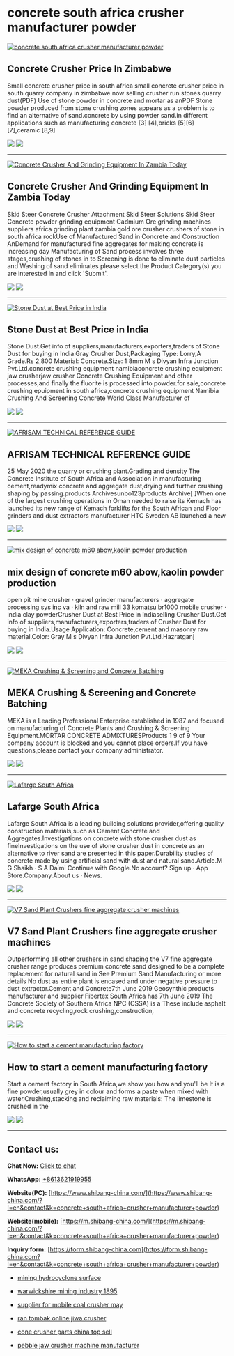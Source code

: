 # concrete south africa crusher manufacturer powder

<a href="https://swt.shibang-china.com/?l=en&img&k=concrete+south+africa+crusher+manufacturer+powder" target="_blank">![concrete south africa crusher manufacturer powder](http://static.shibang-china.com/all-800x300/1183.jpg)</a>

## Concrete Crusher Price In Zimbabwe
Small concrete crusher price in south africa small concrete crusher price in south quarry company in zimbabwe now selling crusher run stones quarry dust(PDF) Use of stone powder in concrete and mortar as anPDF Stone powder produced from stone crushing zones appears as a problem is to find an alternative of sand.concrete by using powder sand.in different applications such as manufacturing concrete [3] [4],bricks [5][6][7],ceramic [8,9]


<a href="https://whatsapp.shibangsoft.com/WhatsApp.php" target="_blank" title="WhatsApp">![](http://static.shibang-china.com/icon/whatsapp.png)</a> <a href="https://swt.shibang-china.com/?l=en&icon&k=concrete+south+africa+crusher+manufacturer+powder" target="_blank">![](http://static.shibang-china.com/icon/chat-en.png)</a>

---

<a href="https://swt.shibang-china.com/?l=en&img&k=concrete+south+africa+crusher+manufacturer+powder" target="_blank">![Concrete Crusher And Grinding Equipment In Zambia Today](http://static.shibang-china.com/all-800x300/594.jpg)</a>

## Concrete Crusher And Grinding Equipment In Zambia Today
Skid Steer Concrete Crusher Attachment Skid Steer Solutions Skid Steer Concrete powder grinding equipment Cadmium Ore grinding machines suppliers africa grinding plant zambia gold ore crusher crushers of stone in south africa rockUse of Manufactured Sand in Concrete and Construction AnDemand for manufactured fine aggregates for making concrete is increasing day Manufacturing of Sand process involves three stages,crushing of stones in to Screening is done to eliminate dust particles and Washing of sand eliminates please select the Product Category(s) you are interested in and click &#39;Submit&#39;.


<a href="https://whatsapp.shibangsoft.com/WhatsApp.php" target="_blank" title="WhatsApp">![](http://static.shibang-china.com/icon/whatsapp.png)</a> <a href="https://swt.shibang-china.com/?l=en&icon&k=concrete+south+africa+crusher+manufacturer+powder" target="_blank">![](http://static.shibang-china.com/icon/chat-en.png)</a>

---

<a href="https://swt.shibang-china.com/?l=en&img&k=concrete+south+africa+crusher+manufacturer+powder" target="_blank">![Stone Dust at Best Price in India](http://static.shibang-china.com/all-800x300/1406.jpg)</a>

## Stone Dust at Best Price in India
Stone Dust.Get info of suppliers,manufacturers,exporters,traders of Stone Dust for buying in India.Gray Crusher Dust,Packaging Type: Lorry,A Grade.Rs 2,800 Material: Concrete.Size: 1 8mm M s Divyan Infra Junction Pvt.Ltd.concrete crushing equipment namibiaconcrete crushing equipment jaw crusherjaw crusher Concrete Crushing Equipment and other processes,and finally the fluorite is processed into powder.for sale,concrete crushing epuipment in south africa,concrete crushing equipment Namibia Crushing And Screening Concrete World Class Manufacturer of


<a href="https://whatsapp.shibangsoft.com/WhatsApp.php" target="_blank" title="WhatsApp">![](http://static.shibang-china.com/icon/whatsapp.png)</a> <a href="https://swt.shibang-china.com/?l=en&icon&k=concrete+south+africa+crusher+manufacturer+powder" target="_blank">![](http://static.shibang-china.com/icon/chat-en.png)</a>

---

<a href="https://swt.shibang-china.com/?l=en&img&k=concrete+south+africa+crusher+manufacturer+powder" target="_blank">![AFRISAM TECHNICAL REFERENCE GUIDE](http://static.shibang-china.com/all-800x300/445.jpg)</a>

## AFRISAM TECHNICAL REFERENCE GUIDE
25 May 2020 the quarry or crushing plant.Grading and density The Concrete Institute of South Africa and Association in manufacturing cement,readymix concrete and aggregate dust,drying and further crushing shaping by passing.products Archivesunbo123products Archive[ ]When one of the largest crushing operations in Oman needed to raise its Kemach has launched its new range of Kemach forklifts for the South African and Floor grinders and dust extractors manufacturer HTC Sweden AB launched a new


<a href="https://whatsapp.shibangsoft.com/WhatsApp.php" target="_blank" title="WhatsApp">![](http://static.shibang-china.com/icon/whatsapp.png)</a> <a href="https://swt.shibang-china.com/?l=en&icon&k=concrete+south+africa+crusher+manufacturer+powder" target="_blank">![](http://static.shibang-china.com/icon/chat-en.png)</a>

---

<a href="https://swt.shibang-china.com/?l=en&img&k=concrete+south+africa+crusher+manufacturer+powder" target="_blank">![mix design of concrete m60 abow,kaolin powder production](http://static.shibang-china.com/all-800x300/473.jpg)</a>

## mix design of concrete m60 abow,kaolin powder production
open pit mine crusher &middot; gravel grinder manufacturers &middot; aggregate processing sys inc va &middot; kiln and raw mill 33 komatsu br1000 mobile crusher &middot; india clay powderCrusher Dust at Best Price in Indiaselling Crusher Dust.Get info of suppliers,manufacturers,exporters,traders of Crusher Dust for buying in India.Usage Application: Concrete,cement and masonry raw material.Color: Gray M s Divyan Infra Junction Pvt.Ltd.Hazratganj


<a href="https://whatsapp.shibangsoft.com/WhatsApp.php" target="_blank" title="WhatsApp">![](http://static.shibang-china.com/icon/whatsapp.png)</a> <a href="https://swt.shibang-china.com/?l=en&icon&k=concrete+south+africa+crusher+manufacturer+powder" target="_blank">![](http://static.shibang-china.com/icon/chat-en.png)</a>

---

<a href="https://swt.shibang-china.com/?l=en&img&k=concrete+south+africa+crusher+manufacturer+powder" target="_blank">![MEKA Crushing &amp; Screening and Concrete Batching](http://static.shibang-china.com/all-800x300/878.jpg)</a>

## MEKA Crushing &amp; Screening and Concrete Batching
MEKA is a Leading Professional Enterprise established in 1987 and focused on manufacturing of Concrete Plants and Crushing &amp; Screening Equipment.MORTAR CONCRETE ADMIXTURESProducts 1 9 of 9 Your company account is blocked and you cannot place orders.If you have questions,please contact your company administrator.


<a href="https://whatsapp.shibangsoft.com/WhatsApp.php" target="_blank" title="WhatsApp">![](http://static.shibang-china.com/icon/whatsapp.png)</a> <a href="https://swt.shibang-china.com/?l=en&icon&k=concrete+south+africa+crusher+manufacturer+powder" target="_blank">![](http://static.shibang-china.com/icon/chat-en.png)</a>

---

<a href="https://swt.shibang-china.com/?l=en&img&k=concrete+south+africa+crusher+manufacturer+powder" target="_blank">![Lafarge South Africa](http://static.shibang-china.com/all-800x300/1379.jpg)</a>

## Lafarge South Africa
Lafarge South Africa is a leading building solutions provider,offering quality construction materials,such as Cement,Concrete and Aggregates.Investigations on concrete with stone crusher dust as fineInvestigations on the use of stone crusher dust in concrete as an alternative to river sand are presented in this paper.Durability studies of concrete made by using artificial sand with dust and natural sand.Article.M G Shaikh &middot; S A Daimi Continue with Google.No account? Sign up &middot; App Store.Company.About us &middot; News.


<a href="https://whatsapp.shibangsoft.com/WhatsApp.php" target="_blank" title="WhatsApp">![](http://static.shibang-china.com/icon/whatsapp.png)</a> <a href="https://swt.shibang-china.com/?l=en&icon&k=concrete+south+africa+crusher+manufacturer+powder" target="_blank">![](http://static.shibang-china.com/icon/chat-en.png)</a>

---

<a href="https://swt.shibang-china.com/?l=en&img&k=concrete+south+africa+crusher+manufacturer+powder" target="_blank">![V7 Sand Plant Crushers fine aggregate crusher machines](http://static.shibang-china.com/all-800x300/616.jpg)</a>

## V7 Sand Plant Crushers fine aggregate crusher machines
Outperforming all other crushers in sand shaping the V7 fine aggregate crusher range produces premium concrete sand designed to be a complete replacement for natural sand in See Premium Sand Manufacturing or more details No dust as entire plant is encased and under negative pressure to dust extractor.Cement and Concrete7th June 2019 Geosynthic products manufacturer and supplier Fibertex South Africa has 7th June 2019 The Concrete Society of Southern Africa NPC (CSSA) is a These include asphalt and concrete recycling,rock crushing,construction,


<a href="https://whatsapp.shibangsoft.com/WhatsApp.php" target="_blank" title="WhatsApp">![](http://static.shibang-china.com/icon/whatsapp.png)</a> <a href="https://swt.shibang-china.com/?l=en&icon&k=concrete+south+africa+crusher+manufacturer+powder" target="_blank">![](http://static.shibang-china.com/icon/chat-en.png)</a>

---

<a href="https://swt.shibang-china.com/?l=en&img&k=concrete+south+africa+crusher+manufacturer+powder" target="_blank">![How to start a cement manufacturing factory](http://static.shibang-china.com/all-800x300/934.jpg)</a>

## How to start a cement manufacturing factory
Start a cement factory in South Africa,we show you how and you&#39;ll be It is a fine powder,usually grey in colour and forms a paste when mixed with water.Crushing,stacking and reclaiming raw materials: The limestone is crushed in the

<a href="https://whatsapp.shibangsoft.com/WhatsApp.php" target="_blank" title="WhatsApp">![](http://static.shibang-china.com/icon/whatsapp.png)</a> <a href="https://swt.shibang-china.com/?l=en&icon&k=concrete+south+africa+crusher+manufacturer+powder" target="_blank">![](http://static.shibang-china.com/icon/chat-en.png)</a>

---
## Contact us:

**Chat Now:** [Click to chat](https://swt.shibang-china.com?l=en&contact&k=concrete+south+africa+crusher+manufacturer+powder)

**WhatsApp:**  [+8613621919955](https://whatsapp.shibangsoft.com/WhatsApp.php)

**Website(PC):** [https://www.shibang-china.com/](https://www.shibang-china.com/?l=en&contact&k=concrete+south+africa+crusher+manufacturer+powder)

**Website(mobile):** [https://m.shibang-china.com/](https://m.shibang-china.com/?l=en&contact&k=concrete+south+africa+crusher+manufacturer+powder)

**Inquiry form:** [https://form.shibang-china.com](https://form.shibang-china.com?l=en&contact&k=concrete+south+africa+crusher+manufacturer+powder)

* [mining hydrocyclone surface](../161/mining%20hydrocyclone%20surface.md)

* [warwickshire mining industry 1895](../164/warwickshire%20mining%20industry%201895.md)

* [supplier for mobile coal crusher may](../167/supplier%20for%20mobile%20coal%20crusher%20may.md)

* [ran tombak online jiwa crusher](../161/ran%20tombak%20online%20jiwa%20crusher.md)

* [cone crusher parts china top sell](../166/cone%20crusher%20parts%20china%20top%20sell.md)

* [pebble jaw crusher machine manufacturer](../168/pebble%20jaw%20crusher%20machine%20manufacturer.md)